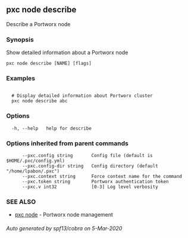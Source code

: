 ## pxc node describe

Describe a Portworx node

### Synopsis

Show detailed information about a Portworx node

```
pxc node describe [NAME] [flags]
```

### Examples

```

  # Display detailed information about Portworx cluster
  pxc node describe abc
```

### Options

```
  -h, --help   help for describe
```

### Options inherited from parent commands

```
      --pxc.config string       Config file (default is $HOME/.pxc/config.yml)
      --pxc.config-dir string   Config directory (default "/home/lpabon/.pxc")
      --pxc.context string      Force context name for the command
      --pxc.token string        Portworx authentication token
      --pxc.v int32             [0-3] Log level verbosity
```

### SEE ALSO

* [pxc node](pxc_node.md)	 - Portworx node management

###### Auto generated by spf13/cobra on 5-Mar-2020
